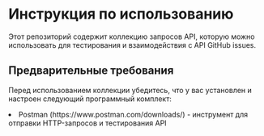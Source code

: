 # Инструкция по использованию
Этот репозиторий содержит коллекцию запросов API, которую можно использовать для тестирования и взаимодействия с API GitHub issues.
## Предварительные требования
Перед использованием коллекции убедитесь, что у вас установлен и настроен следующий программный комплект:
<li>Postman (https://www.postman.com/downloads/) - инструмент для отправки HTTP-запросов и тестирования API</li>



